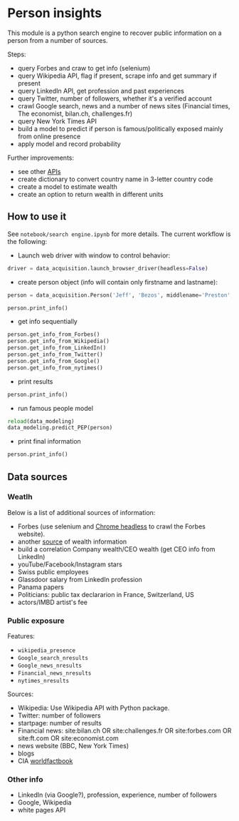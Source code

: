 # Person insights

This module is a python search engine to recover public information on a person from a number of sources.

Steps:

- query Forbes and craw to get info (selenium)
- query Wikipedia API, flag if present, scrape info and get summary if present
- query LinkedIn API, get profession and past experiences
- query Twitter, number of followers, whether it's a verified account
- crawl Google search, news and a number of news sites (Financial times, The economist, bilan.ch, challenges.fr)
- query New York Times API
- build a model to predict if person is famous/politically exposed mainly from online presence
- apply model and record probability

Further improvements:
- see other [APIs](https://github.com/toddmotto/public-apis)
- create dictionary to convert country name in 3-letter country code
- create a model to estimate wealth
- create an option to return wealth in different units


## How to use it

See `notebook/search engine.ipynb` for more details. The current workflow is the following:

- Launch web driver with window to control behavior:
```python
driver = data_acquisition.launch_browser_driver(headless=False)
```
- create person object (info will contain only firstname and lastname):
```python
person = data_acquisition.Person('Jeff', 'Bezos', middlename='Preston', driver=driver)
```
```python
person.print_info()
```
- get info sequentially
```python
person.get_info_from_Forbes()
person.get_info_from_Wikipedia()
person.get_info_from_LinkedIn()
person.get_info_from_Twitter()
person.get_info_from_Google()
person.get_info_from_nytimes()
```
- print results
```python
person.print_info()
```
- run famous people model
```python
reload(data_modeling)
data_modeling.predict_PEP(person)
```
- print final information
```python
person.print_info()
```


## Data sources
### Weatlh

Below is a list of additional sources of information:

- Forbes (use selenium and [Chrome headless](https://intoli.com/blog/running-selenium-with-headless-chrome/) to crawl the Forbes website).
- another [source](https://www.wealthx.com/approach/wealth-x-dossier/) of wealth information
- build a correlation Company wealth/CEO wealth (get CEO info from LinkedIn)
- youTube/Facebook/Instagram stars
- Swiss public employees
- Glassdoor salary from LinkedIn profession
- Panama papers
- Politicians: public tax declararion in France, Switzerland, US
- actors/IMBD artist's fee

### Public exposure

Features:

- `wikipedia_presence`
- `Google_search_nresults`
- `Google_news_nresults`
- `Financial_news_nresults`
- `nytimes_nresults`

Sources:

- Wikipedia: Use Wikipedia API with Python package.
- Twitter: number of followers
- startpage: number of results
- Financial news: site:bilan.ch OR site:challenges.fr OR site:forbes.com OR site:ft.com OR site:economist.com
- news website (BBC, New York Times)
- blogs
- CIA [worldfactbook](https://www.cia.gov/library/publications/download/)

### Other info

- LinkedIn (via Google?), profession, experience, number of followers
- Google, Wikipedia
- white pages API
